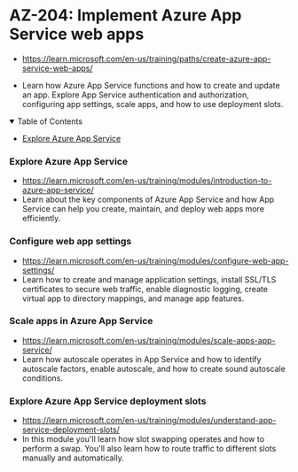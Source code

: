 # AZ-204: Implement Azure App Service web apps

- https://learn.microsoft.com/en-us/training/paths/create-azure-app-service-web-apps/

- Learn how Azure App Service functions and how to create and update an app. Explore App Service authentication and authorization, configuring app settings, scale apps, and how to use deployment slots.


<details open="open">
<summary>Table of Contents</summary>

-   [Explore Azure App Service ](#explore-azure-app-service)

</details>



### Explore Azure App Service 
- https://learn.microsoft.com/en-us/training/modules/introduction-to-azure-app-service/
- Learn about the key components of Azure App Service and how App Service can help you create, maintain, and deploy web apps more efficiently.


### Configure web app settings
- https://learn.microsoft.com/en-us/training/modules/configure-web-app-settings/
- Learn how to create and manage application settings, install SSL/TLS certificates to secure web traffic, enable diagnostic logging, create virtual app to directory mappings, and manage app features.


### Scale apps in Azure App Service
- https://learn.microsoft.com/en-us/training/modules/scale-apps-app-service/
- Learn how autoscale operates in App Service and how to identify autoscale factors, enable autoscale, and how to create sound autoscale conditions.


### Explore Azure App Service deployment slots
- https://learn.microsoft.com/en-us/training/modules/understand-app-service-deployment-slots/
- In this module you'll learn how slot swapping operates and how to perform a swap. You'll also learn how to route traffic to different slots manually and automatically.

